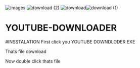 ![images](https://user-images.githubusercontent.com/85251162/126054746-8f2342a2-08d4-41c5-b2d7-d7e40d02825d.jpg)
![download (2)](https://user-images.githubusercontent.com/85251162/126054725-91551fcd-f8b5-4925-815a-d85e1c9f2d86.jpg)
![download](https://user-images.githubusercontent.com/85251162/126054634-e67b78c4-10f9-4054-ae64-4e00f8eea0e7.jpg)![download (1)](https://user-images.githubusercontent.com/85251162/126054670-01e01446-fade-4143-8bac-4c9380c701a8.jpg)

# YOUTUBE-DOWNLOADER

#INSSTALATION
First click you YOUTUBE DOWNDLODER EXE

Thats file download

Now double click thats file


